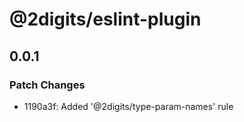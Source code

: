 # @2digits/eslint-plugin

## 0.0.1

### Patch Changes

- 1190a3f: Added '@2digits/type-param-names' rule
